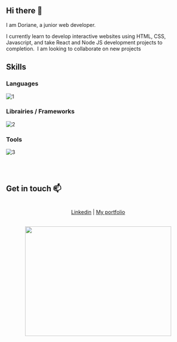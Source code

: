 
<!--
**dorianeGH/dorianeGH** is a ✨ _special_ ✨ repository because its `README.md` (this file) appears on your GitHub profile.

Here are some ideas to get you started:

- 🔭 I’m currently working on ...
- 🌱 I’m currently learning ...
- 👯 I’m looking to collaborate on ...
- 🤔 I’m looking for help with ...
- 💬 Ask me about ...
- 📫 How to reach me: ...
- 😄 Pronouns: ...
- ⚡ Fun fact: ...
-->
## Hi there 👋 

I am Doriane, a junior web developer. 

I currently learn to develop interactive websites using HTML, CSS, Javascript, and take React and Node JS development projects to completion. 
I am looking to collaborate on new projects 

## Skills
### Languages
![1](https://user-images.githubusercontent.com/77629068/118705681-ce039800-b818-11eb-86ac-4eb32367ee0e.png)


### Librairies / Frameworks
![2](https://user-images.githubusercontent.com/77629068/118705689-d0fe8880-b818-11eb-8671-dde0b556bee5.png)

### Tools
![3](https://user-images.githubusercontent.com/77629068/118705767-ec699380-b818-11eb-8eea-78559b4d6959.png)


<b></b><br>
  <b></b><br>
## Get in touch 📫 

<p align="center">
  <b></b><br>
  <a href="https://www.linkedin.com/in/doriane-berdala-02600068/">Linkedin</a> |
  <a href="#">My portfolio</a>
  <br><br>
</p>

<p align="center">
<img align="center" width="400" height="300" src="https://media.giphy.com/media/hqTguNdEoA1ooYxeog/giphy.gif">
</p>
